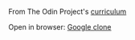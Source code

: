 From The Odin Project's [curriculum](http://www.theodinproject.com/courses/web-development-101/lessons/html-css)

Open in browser: [Google clone](https://tpsst5.github.io/google-homepage/)
